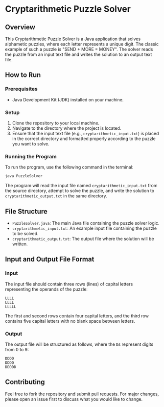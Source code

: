 
# Cryptarithmetic Puzzle Solver

## Overview
This Cryptarithmetic Puzzle Solver is a Java application that solves alphametic puzzles, where each letter represents a unique digit. The classic example of such a puzzle is "SEND + MORE = MONEY". The solver reads the puzzle from an input text file and writes the solution to an output text file.

## How to Run

### Prerequisites
- Java Development Kit (JDK) installed on your machine.

### Setup
1. Clone the repository to your local machine.
2. Navigate to the directory where the project is located.
3. Ensure that the input text file (e.g., `cryptarithmetic_input.txt`) is placed in the correct directory and formatted properly according to the puzzle you want to solve.

### Running the Program
To run the program, use the following command in the terminal:

```bash
java PuzzleSolver
```

The program will read the input file named `cryptarithmetic_input.txt` from the source directory, attempt to solve the puzzle, and write the solution to `cryptarithmetic_output.txt` in the same directory.

## File Structure
- `PuzzleSolver.java`: The main Java file containing the puzzle solver logic.
- `cryptarithmetic_input.txt`: An example input file containing the puzzle to be solved.
- `cryptarithmetic_output.txt`: The output file where the solution will be written.

## Input and Output File Format

### Input
The input file should contain three rows (lines) of capital letters representing the operands of the puzzle:

```
LLLL
LLLL
LLLLL
```

The first and second rows contain four capital letters, and the third row contains five capital letters with no blank space between letters.

### Output
The output file will be structured as follows, where the `D`s represent digits from 0 to 9:

```
DDDD
DDDD
DDDDD
```

## Contributing
Feel free to fork the repository and submit pull requests. For major changes, please open an issue first to discuss what you would like to change.
